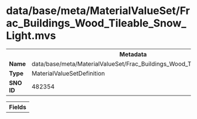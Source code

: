 <h1>data/base/meta/MaterialValueSet/Frac_Buildings_Wood_Tileable_Snow_Light.mvs</h1><table><tr><th colspan="100%">Metadata</th></tr><tr><td><b>Name</b></td><td>data/base/meta/MaterialValueSet/Frac_Buildings_Wood_Tileable_Snow_Light.mvs</td></tr><tr><td><b>Type</b></td><td>MaterialValueSetDefinition</td></tr><tr><td><b>SNO ID</b></td><td>482354</td></tr></table>

<table><tr><th colspan="100%">Fields</th></tr></table>

